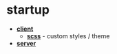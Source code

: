 <!-- this entire file is auto-generated -->

# startup

<!-- optional markdown-notes-tree directory description starts here -->

<!-- optional markdown-notes-tree directory description ends here -->

- [**client**](client)
  - [**scss**](client/scss) - custom styles / theme
- [**server**](server)
